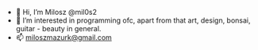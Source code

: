 - 👋 Hi, I’m Milosz @mil0s2
- 👀 I’m interested in programming ofc, apart from that art, design, bonsai, guitar - beauty in general. 
- 📫 miloszmazurk@gmail.com

